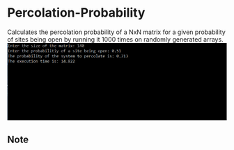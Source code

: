 # Percolation-Probability
Calculates the percolation probability of a NxN matrix for a given probability of sites being open by running it 1000 times on randomly generated arrays. 
![](percolation_execTime.png )

## Note
